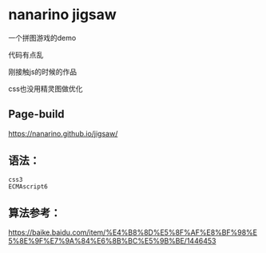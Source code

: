# nanarino jigsaw
一个拼图游戏的demo

代码有点乱

刚接触js的时候的作品

css也没用精灵图做优化





## Page-build

<https://nanarino.github.io/jigsaw/>




## 语法：

```
css3
ECMAscript6
```



## 算法参考：

<https://baike.baidu.com/item/%E4%B8%8D%E5%8F%AF%E8%BF%98%E5%8E%9F%E7%9A%84%E6%8B%BC%E5%9B%BE/1446453>



